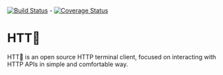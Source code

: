 [![Build Status](https://travis-ci.org/dev-lemon/httlemon.svg?branch=master)](https://travis-ci.org/dev-lemon/httlemon)  -  [![Coverage Status](https://coveralls.io/repos/github/dev-lemon/httlemon/badge.svg?branch=master)](https://coveralls.io/github/dev-lemon/httlemon?branch=master)

# HTT🍋

HTT🍋 is an open source HTTP terminal client, focused on interacting with HTTP APIs in simple and comfortable way.
